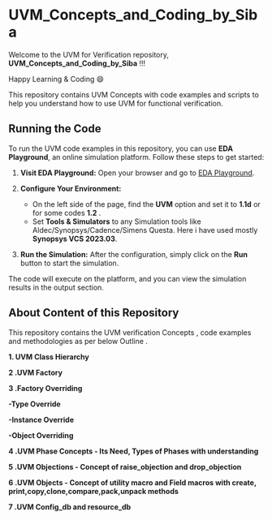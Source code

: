 # UVM_Concepts_and_Coding_by_Siba

Welcome to the UVM for Verification repository, **UVM_Concepts_and_Coding_by_Siba** !!! 

Happy Learning & Coding 😄 

This repository contains UVM Concepts with code examples and scripts to help you understand how to use UVM for functional verification. 

## Running the Code

To run the UVM code examples in this repository, you can use **EDA Playground**, an online simulation platform. Follow these steps to get started:

1. **Visit EDA Playground:**
   Open your browser and go to [EDA Playground](https://www.edaplayground.com).

2. **Configure Your Environment:**
   - On the left side of the page, find the **UVM** option and set it to **1.1d** or for some codes **1.2** .
   - Set **Tools & Simulators** to  any Simulation tools like Aldec/Synopsys/Cadence/Simens Questa. Here i have used mostly **Synopsys VCS 2023.03**. 

3. **Run the Simulation:**
   After the configuration, simply click on the **Run** button to start the simulation.

The code will execute on the platform, and you can view the simulation results in the output section.

## About Content of this Repository

This repository contains the UVM verification Concepts , code examples and methodologies as per below Outline . 

**1. UVM Class Hierarchy**

**2 .UVM Factory**

**3 .Factory Overriding**

**-Type Override**

**-Instance Override**

**-Object Overriding**

**4 .UVM Phase Concepts - Its Need, Types of Phases with understanding**

**5 .UVM Objections - Concept of raise_objection and drop_objection**

**6 .UVM Objects - Concept of utility macro and Field macros with create, print,copy,clone,compare,pack,unpack methods**

**7 .UVM Config_db and resource_db**
